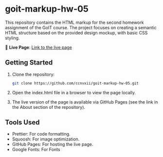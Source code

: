 # goit-markup-hw-05

This repository contains the HTML markup for the second homework assignment of the GoIT course. The project focuses on creating a semantic HTML structure based on the provided design mockup, with basic CSS styling.

🔗 **Live Page**: [Link to the live page](https://ccnvxii.github.io/goit-markup-hw-05/#)

## Getting Started

1. Clone the repository:

   ```bash
   git clone https://github.com/ccnvxii/goit-markup-hw-05.git
   ```

2. Open the index.html file in a browser to view the page locally.
3. The live version of the page is available via GitHub Pages (see the link in the About section of the repository).

## Tools Used

- Prettier: For code formatting.
- Squoosh: For image optimization.
- GitHub Pages: For hosting the live page.
- Google Fonts: For Fonts
